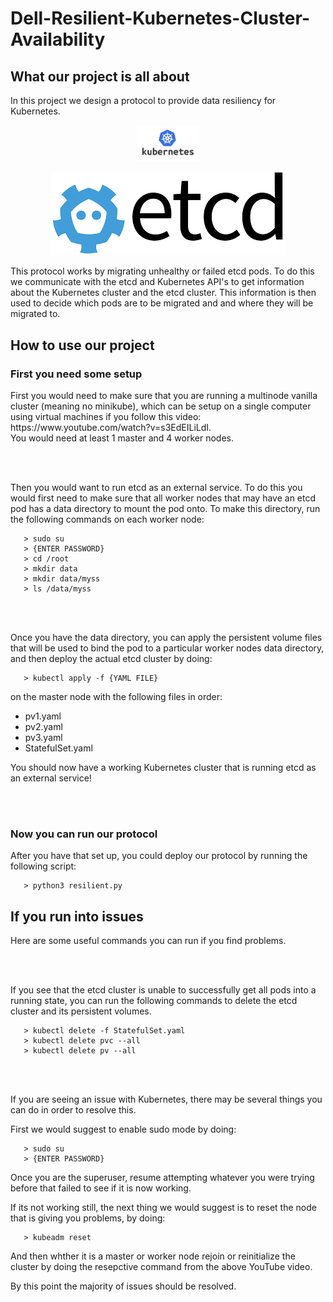 # Dell-Resilient-Kubernetes-Cluster-Availability

<h2> What our project is all about </h2>

In this project we design a protocol to provide data resiliency for Kubernetes. 



<p align="center">
   <img src="images/Kubernetes_logo.png" alt="Kubernetes logo" width=100px/>
</p>

<p align="center">
  <img src="images/etcd.png" alt="etcd logo"/>
</p>

This protocol works by migrating unhealthy or failed etcd pods. To do this we communicate with the etcd and Kubernetes API's to get information about the Kubernetes cluster and the etcd cluster. This information is then used to decide which pods are to be migrated and and where they will be migrated to. 

<h2> How to use our project </h2>

<h3> First you need some setup </h3>
First you would need to make sure that you are running a multinode vanilla cluster (meaning no minikube), which can be setup on a single computer using virtual machines if you follow this video: <br> https://www.youtube.com/watch?v=s3EdEILiLdI. </br> You would need at least 1 master and 4 worker nodes. 

<br> </br>

Then you would want to run etcd as an external service. To do this you would first need to make sure that all worker nodes that may have an etcd pod has a data directory to mount the pod onto. To make this directory, run the following commands on each worker node:

```
   > sudo su
   > {ENTER PASSWORD}
   > cd /root
   > mkdir data
   > mkdir data/myss
   > ls /data/myss
```
<br> </br>

Once you have the data directory, you can apply the persistent volume files that will be used to bind the pod to a particular worker nodes data directory, and then deploy the actual etcd cluster by doing:

```
   > kubectl apply -f {YAML FILE}
```
on the master node with the following files  in order: 
- pv1.yaml 
- pv2.yaml
- pv3.yaml
- StatefulSet.yaml

You should now have a working Kubernetes cluster that is running etcd as an external service!

<br> </br>
<h3> Now you can run our protocol </h3>

After you have that set up, you could deploy our protocol by running the following script:

```
   > python3 resilient.py
```

<h2> If you run into issues </h2>

Here are some useful commands you can run if you find problems.

<br> </br>

If you see that the etcd cluster is unable to successfully get all pods into a running state, you can run the following commands to delete the etcd cluster and its persistent volumes. 
```
   > kubectl delete -f StatefulSet.yaml
   > kubectl delete pvc --all
   > kubectl delete pv --all
```

<br> </br>

If you are seeing an issue with Kubernetes, there may be several things you can do in order to resolve this. 

First we would suggest to enable sudo mode by doing:
```
   > sudo su
   > {ENTER PASSWORD}
```
Once you are the superuser, resume attempting whatever you were trying before that failed to see if it is now working. 


If its not working still, the next thing we would suggest is to reset the node that is giving you problems, by doing:
```
   > kubeadm reset
```
And then whther it is a master or worker node rejoin or reinitialize the cluster by doing the resepctive command from the above YouTube video.


By this point the majority of issues should be resolved. 
